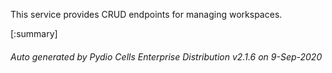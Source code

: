 






This service provides CRUD endpoints for managing workspaces.

[:summary]

###### Auto generated by Pydio Cells Enterprise Distribution v2.1.6 on 9-Sep-2020
